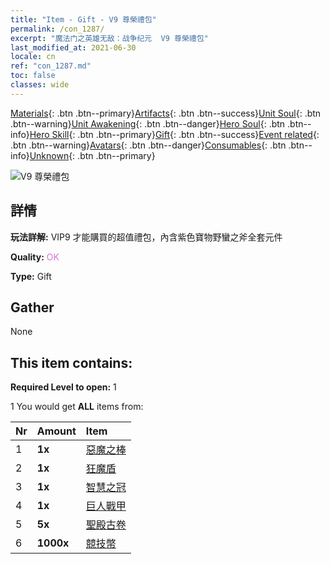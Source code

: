 ```yaml
---
title: "Item - Gift - V9 尊榮禮包"
permalink: /con_1287/
excerpt: "魔法门之英雄无敌：战争纪元  V9 尊榮禮包"
last_modified_at: 2021-06-30
locale: cn
ref: "con_1287.md"
toc: false
classes: wide
---
```

 [Materials](/ItemsCN/){: .btn .btn--primary}[Artifacts](/ItemsCN/Artifacts/){: .btn .btn--success}[Unit Soul](/ItemsCN/UnitSoul/){: .btn .btn--warning}[Unit Awakening](/ItemsCN/UnitAwakening/){: .btn .btn--danger}[Hero Soul](/ItemsCN/HeroSoul/){: .btn .btn--info}[Hero Skill](/ItemsCN/HeroSkill/){: .btn .btn--primary}[Gift](/ItemsCN/Gift/){: .btn .btn--success}[Event related](/ItemsCN/Events/){: .btn .btn--warning}[Avatars](/ItemsCN/Avatars/){: .btn .btn--danger}[Consumables](/ItemsCN/Consumables/){: .btn .btn--info}[Unknown](/ItemsCN/Unknown/){: .btn .btn--primary}

 ![V9 尊榮禮包](/images/t/i_905009.png)

## 詳情
 **玩法詳解:** VIP9 才能購買的超值禮包，內含紫色寶物野蠻之斧全套元件

 **Quality:** <span style="color: #DA70D6">OK</span>

 **Type:** Gift

## Gather

  None

## This item contains:

 **Required Level to open:** 1

 1 You would get **ALL** items  from:

  | Nr | Amount |     Item    |
  |:---|:-------|:------------|
  | 1 |  **1x** | [惡魔之棒](/cn/Items/art_125/) |  | 
  | 2 |  **1x** | [狂魔盾](/cn/Items/art_126/) |  | 
  | 3 |  **1x** | [智慧之冠](/cn/Items/art_127/) |  | 
  | 4 |  **1x** | [巨人戰甲](/cn/Items/art_128/) |  | 
  | 5 |  **5x** | [聖殿古卷](/cn/Items/con_697/) |  | 
  | 6 |  **1000x** | [競技幣](/cn/Items/con_903/) |  | 
